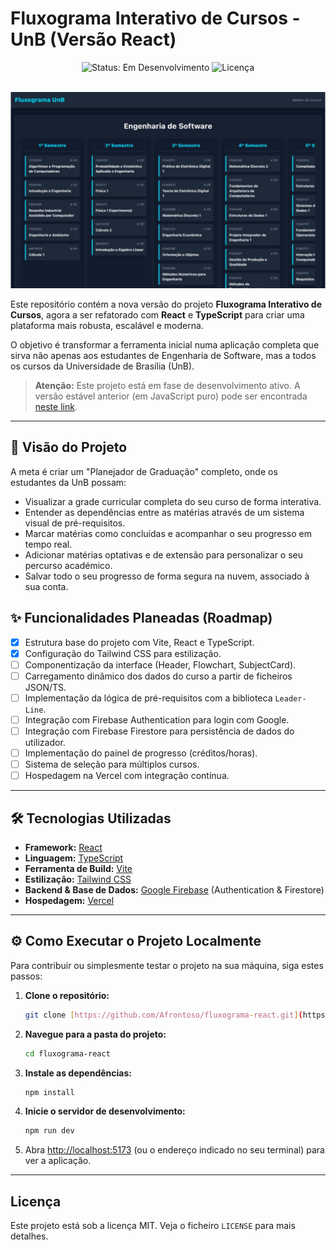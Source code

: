 # Fluxograma Interativo de Cursos - UnB (Versão React)

<div align="center">
  <img src="https://img.shields.io/badge/Status-Em_Desenvolvimento-yellow" alt="Status: Em Desenvolvimento"/>
  <img src="https://img.shields.io/github/license/Afrontoso/fluxograma-react" alt="Licença"/>
</div>

<br>

![Demonstração do Fluxograma](src/img/FluxoReact.png)

Este repositório contém a nova versão do projeto **Fluxograma Interativo de Cursos**, agora a ser refatorado com **React** e **TypeScript** para criar uma plataforma mais robusta, escalável e moderna.

O objetivo é transformar a ferramenta inicial numa aplicação completa que sirva não apenas aos estudantes de Engenharia de Software, mas a todos os cursos da Universidade de Brasília (UnB).

> **Atenção:** Este projeto está em fase de desenvolvimento ativo. A versão estável anterior (em JavaScript puro) pode ser encontrada [neste link](https://afrontoso.github.io/FluxogramaCurso/).

---

## 🚀 Visão do Projeto

A meta é criar um "Planejador de Graduação" completo, onde os estudantes da UnB possam:

-   Visualizar a grade curricular completa do seu curso de forma interativa.
-   Entender as dependências entre as matérias através de um sistema visual de pré-requisitos.
-   Marcar matérias como concluídas e acompanhar o seu progresso em tempo real.
-   Adicionar matérias optativas e de extensão para personalizar o seu percurso académico.
-   Salvar todo o seu progresso de forma segura na nuvem, associado à sua conta.

## ✨ Funcionalidades Planeadas (Roadmap)

-   [x] Estrutura base do projeto com Vite, React e TypeScript.
-   [x] Configuração do Tailwind CSS para estilização.
-   [ ] Componentização da interface (Header, Flowchart, SubjectCard).
-   [ ] Carregamento dinâmico dos dados do curso a partir de ficheiros JSON/TS.
-   [ ] Implementação da lógica de pré-requisitos com a biblioteca `Leader-Line`.
-   [ ] Integração com Firebase Authentication para login com Google.
-   [ ] Integração com Firebase Firestore para persistência de dados do utilizador.
-   [ ] Implementação do painel de progresso (créditos/horas).
-   [ ] Sistema de seleção para múltiplos cursos.
-   [ ] Hospedagem na Vercel com integração contínua.

---

## 🛠️ Tecnologias Utilizadas

-   **Framework:** [React](https://react.dev/)
-   **Linguagem:** [TypeScript](https://www.typescriptlang.org/)
-   **Ferramenta de Build:** [Vite](https://vitejs.dev/)
-   **Estilização:** [Tailwind CSS](https://tailwindcss.com/)
-   **Backend & Base de Dados:** [Google Firebase](https://firebase.google.com/) (Authentication & Firestore)
-   **Hospedagem:** [Vercel](https://vercel.com/)

---

## ⚙️ Como Executar o Projeto Localmente

Para contribuir ou simplesmente testar o projeto na sua máquina, siga estes passos:

1.  **Clone o repositório:**
    ```bash
    git clone [https://github.com/Afrontoso/fluxograma-react.git](https://github.com/Afrontoso/fluxograma-react.git)
    ```

2.  **Navegue para a pasta do projeto:**
    ```bash
    cd fluxograma-react
    ```

3.  **Instale as dependências:**
    ```bash
    npm install
    ```

4.  **Inicie o servidor de desenvolvimento:**
    ```bash
    npm run dev
    ```

5.  Abra [http://localhost:5173](http://localhost:5173) (ou o endereço indicado no seu terminal) para ver a aplicação.

---

## Licença

Este projeto está sob a licença MIT. Veja o ficheiro `LICENSE` para mais detalhes.